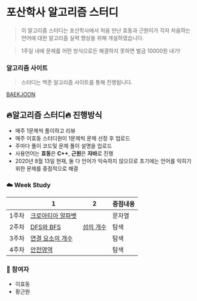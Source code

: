 # 포산학사 알고리즘 스터디

> 이 알고리즘 스터디는 포산학사에서 처음 만난 효동과 근원이가 각자 처음하는 언어에 대한  알고리즘 실력 향상을 위해 개설하였습니다.

> 1주일 내에 문제를 어떤 방식으로든 해결하지 못하면 벌금 10000원 내기!

### 알고리즘 사이트

> 스터디는 백준 알고리즘 사이트를 통해 진행됩니다.

[BAEKJOON](https://www.acmicpc.net/)

## :fire:알고리즘 스터디:fire: 진행방식

- 매주 1문제씩 풀이하고 리뷰
- 매주 이효동 스터디원이 1문제씩 문제 선정 후 업로드
- 주마다 풀이 코드및 문제 풀이 설명을 업로드
- 사용언어는 **효동**은 **C++**, **근원**은 **자바**로 진행
- 2020년 8월 13일 현재, 둘 다 언어가 익숙하지 않으므로 초기에는 언어를 익히기 위한 문제를 중점적으로 해결

### :cloud: Week Study

|        | 1                                                            | 2                                                            | 중점내용                                                      |
| :----: | ------------------------------------------------------------ | ------------------------------------------------------------ | ------------------------------------------------------------ |
| 1주차  | [크로아티아 알파벳](https://www.acmicpc.net/problem/2941) | | 문자열 | |
| 2주차  | [DFS와 BFS](https://www.acmicpc.net/problem/1260) | [섬의 개수](https://www.acmicpc.net/problem/4963) | 탐색 | |
| 3주차  | [연결 요소의 개수](https://www.acmicpc.net/problem/11724) | | 탐색 | |
| 4주차  | [안전영역](https://www.acmicpc.net/problem/2468) | | 탐색 | |
### :rainbow: 참여자

- 이효동
- 황근원





